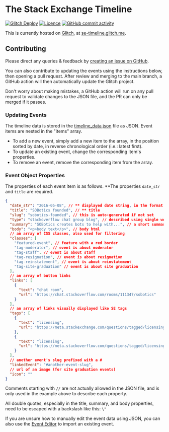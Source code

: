 # The Stack Exchange Timeline

[![Glitch Deploy](https://github.com/samliew/se-timeline/actions/workflows/main.yml/badge.svg?branch=main)](https://github.com/samliew/se-timeline/actions/workflows/main.yml) [![Licence](https://img.shields.io/github/license/samliew/se-timeline?color=blue)](https://github.com/samliew/se-timeline/blob/main/LICENCE) [![GitHub commit activity](https://img.shields.io/github/commit-activity/m/samliew/se-timeline)](https://github.com/samliew/se-timeline/pulse)

This is currently hosted on [Glitch](https://glitch.com), at [se-timeline.glitch.me](https://se-timeline.glitch.me).

## Contributing

Please direct any queries & feedback by [creating an issue on GitHub](https://github.com/samliew/se-timeline/issues).

You can also contribute to updating the events using the instructions below, then opening a pull request. After review and merging to the main branch, a GitHub action will then automatically update the Glitch project.

Don't worry about making mistakes, a GitHub action will run on any pull request to validate changes to the JSON file, and the PR can only be merged if it passes.

### Updating Events

The timeline data is stored in the [timeline_data.json](https://github.com/samliew/se-timeline/blob/main/timeline_data.json) file as JSON. Event items are nested in the "items" array.

- To add a new event, simply add a new item to the array, in the position sorted by date, in reverse chronological order (i.e.: latest first).
- To update an existing event, change the corresponding item's properties.
- To remove an event, remove the corresponding item from the array.

### Event Object Properties

The properties of each event item is as follows. \*\*The properties `date_str` and `title` are required.

```json
{
  "date_str": "2016-05-08", // ** displayed date string, in the format YYYY-MM-DD (UTC)
  "title": "SOBotics founded", // ** title
  "slug": "sobotics-founded", // this is auto-generated if not set
  "type": "stackoverflow chat group blog", // described using single words separated by space
  "summary": "SOBotics creates bots to help with...", // a short summary displayed in italics
  "body": "<p>body text</p>", // body html
  // an array of CSS classes, also used for filtering
  "classes": [
    "featured-event", // feature with a red border
    "tag-moderator", // event is about moderator
    "tag-staff", // event is about staff
    "tag-resignation", // event is about resignation
    "tag-reinstatement", // event is about reinstatement
    "tag-site-graduation" // event is about site graduation
  ],
  // an array of button links
  "links": [
    {
      "text": "chat room",
      "url": "https://chat.stackoverflow.com/rooms/111347/sobotics"
    }
  ],
  // an array of links visually displayed like SE tags
  "tags": [
    {
      "text": "licensing",
      "url": "https://meta.stackexchange.com/questions/tagged/licensing?tab=newest"
    },
    {
      "text": "licensing",
      "url": "https://meta.stackoverflow.com/questions/tagged/licensing?tab=newest"
    }
  ],
  // another event's slug prefixed with a #
  "linkedEvent": "#another-event-slug",
  // url of an image (for site graduation events)
  "icon": ""
}
```

Comments starting with `//` are not actually allowed in the JSON file, and is only used in the example above to describe each property.

All double quotes, especially in the title, summary, and body properties, need to be escaped with a backslash like this: `\"`

If you are unsure how to manually edit the event data using JSON, you can also use the [Event Editor](https://se-timeline.glitch.me/event-editor) to import an existing event.
